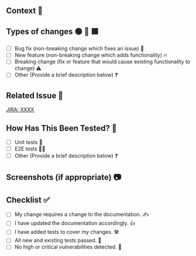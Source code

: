 ## Context 📙

<!--- Why is this change required? What problem does it solve? -->

## Types of changes 🟢 🔶 🟥

<!--- What types of changes does your code introduce? Put an `x` in all the boxes that apply: -->

- [ ] Bug fix (non-breaking change which fixes an issue) 🐛
- [ ] New feature (non-breaking change which adds functionality) 🔥
- [ ] Breaking change (fix or feature that would cause existing functionality to change) ⚠️
- [ ] Other (Provide a brief description below) ❓

## Related Issue 🔗

<!--- JIRA ticket link  -->

[JIRA: XXXX](<JIRA-URL>)

## How Has This Been Tested? 📝

<!--- Test coverage / Manual test -->

- [ ] Unit tests 🧪
- [ ] E2E tests 🛫🛬
- [ ] Other (Provide a brief description below) ❓

## Screenshots (if appropriate) 📷

## Checklist ✅

<!--- Go over all the following points, and put an `x` in all the boxes that apply. -->

- [ ] My change requires a change to the documentation. ✍️
- [ ] I have updated the documentation accordingly. 👍
- [ ] I have added tests to cover my changes. 🛠️
- [ ] All new and existing tests passed. 💯
- [ ] No high or critical vulnerabilities detected. 🌈
